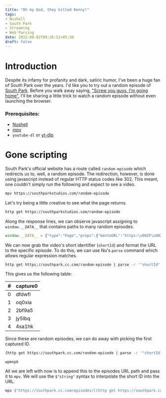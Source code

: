 ```yaml
---
title: "Oh my God, they killed Kenny!"
tags:
- Nushell
- South Park
- Streaming
- Web Parsing
date: 2022-08-02T09:26:51+05:30
draft: false
---
```


# Introduction

Despite its infamy for profanity and dark, satiric humor, I've been a huge fan of South Park over the years. I'd like you to try out a random episode of [South Park](https://www.southparkstudios.com).
Before you walk away saying, ["Screw you guys, I'm going home"](https://www.youtube.com/watch?v=RXS1sJm7QEA), I'll be sharing a little trick to watch a random episode without even launching the browser.

### Prerequisites:
- [Nushell](https://www.nushell.sh)
- [mpv](https://mpv.io)
- `youtube-dl` or [yt-dlp](https://github.com/yt-dlp/yt-dlp)

# Gone scripting

South Park's official website has a route called `random-episode` which redirects us to, well, a random episode.
The redirection, however, is done using javascript instead of regular HTTP status codes like 302.
This meant, one couldn't simply run the following and expect to see a video.
```sh
mpv https://southparkstudios.com/random-episode
```

Let's try being a little creative to see what the page returns.

```sh
http get https://southparkstudios.com/random-episode
```

Along the response lines, we can observe javascript assigning to `window.__DATA__` that contains paths to many random episodes.

```js
window.__DATA__ = {"type":"Page","props":{"bentoURL":"https:\u002F\u002Fbtg.mtvnservices.com\u002Faria\u002Fbentojs.js?site=webplex-southpark-intl&v=3.2.0","edenData":null,"imageConfig":null,"authSuiteConfig":{"authSuiteEnv":{"adobeUrl":"https:\u002F\u002Fapi.auth.adobe.com","authSuiteUrl":"https:\u002F\u002Fauth.mtvnservices.com","isisUrl":"https:\u002F\u002Fmusicjsonpath-a.akamaihd.net","tveUrl":"https:\u002F\u002Ftve.mtvnservices.com","xboxUrl":"https:\u002F\u002Fxbox.mtvnservices.com"}},"featureFlags":{"test1":true,"test2":true,"isContinueWatchingEnabled":true,"isPublicShowPagesEnabled":true,"isCompositeUserSelectionEnabled":true,"isUserWatchlistEnabled":true},"edenConfig":null,"helmet":{"helmet":{"base":{},"bodyAttributes":{},"htmlAttributes":{},"link":{},"meta":{},"noscript":{},"script":{},"style":{},"title":{}}}},"children":[{"type":"MainContainer","children":[{"type":"RandomEpisodeQueue","props":{"items":{"items":[{"shortId":"1nq9xv","path":"\u002Fepisodes\u002F1nq9xv\u002Fsouth-park-broadway-bro-down-season-15-ep-11"},{"shortId":"rxb67x","path":"\u002Fepisodes\u002Frxb67x\u002Fsouth-park-the-entity-season-5-ep-11"},{"shortId":"u1yv8w","path":"\u002Fepisodes\u002Fu1yv8w\u002Fsouth-park-canada-on-strike-season-12-ep-4"},{"shortId":"2b4m4s","path":"\u002Fepisodes\u002F2b4m4s\u002Fsouth-park-ass-burgers-season-15-ep-8"},{"shortId":"uvp08l","path":"\u002Fepisodes\u002Fuvp08l\u002Fsouth-park-ginger-kids-season-9-ep-11"},{"shortId":"aba4sz","path":"\u002Fepisodes\u002Faba4sz\u002Fsouth-park-freak-strike-season-6-ep-3"},{"shortId":"hmaufp","path":"\u002Fepisodes\u002Fhmaufp\u002Fsouth-park-poor-and-stupid-season-14-ep-8"},{"shortId":"u9u3rq","path":"\u002Fepisodes\u002Fu9u3rq\u002Fsouth-park-butt-out-season-7-ep-13"},{"shortId":"97d61n","path":"\u002Fepisodes\u002F97d61n\u002Fsouth-park-succubus-season-3-ep-3"},{"shortId":"oki0th","path":"\u002Fepisodes\u002Foki0th\u002Fsouth-park-pinewood-derby-season-13-ep-6"},{"shortId":"z31od5","path":"\u002Fepisodes\u002Fz31od5\u002Fsouth-park-preschool-season-8-ep-10"},{"shortId":"81p0af","path":"\u002Fepisodes\u002F81p0af\u002Fsouth-park-dances-with-smurfs-season-13-ep-13"},{"shortId":"qly8oc","path":"\u002Fepisodes\u002Fqly8oc\u002Fsouth-park-a-ladder-to-heaven-season-6-ep-12"},{"shortId":"5fuujn","path":"\u002Fepisodes\u002F5fuujn\u002Fsouth-park-trapper-keeper-season-4-ep-12"},{"shortId":"me0b40","path":"\u002Fepisodes\u002Fme0b40\u002Fsouth-park-casa-bonita-season-7-ep-11"},{"shortId":"avmdp8","path":"\u002Fepisodes\u002Favmdp8\u002Fsouth-park-coon-vs-coon-friends-season-14-ep-13"},{"shortId":"327ba3","path":"\u002Fepisodes\u002F327ba3\u002Fsouth-park-eek-a-penis-season-12-ep-5"},{"shortId":"xenush","path":"\u002Fepisodes\u002Fxenush\u002Fsouth-park-pee-season-13-ep-14"},{"shortId":"scexjh","path":"\u002Fepisodes\u002Fscexjh\u002Fsouth-park-starvin-marvin-season-1-ep-8"},{"shortId":"9do3gw","path":"\u002Fepisodes\u002F9do3gw\u002Fsouth-park-margaritaville-season-13-ep-3"},{"shortId":"n9jsjf","path":"\u002Fepisodes\u002Fn9jsjf\u002Fsouth-park-tonsil-trouble-season-12-ep-1"},{"shortId":"44i3y3","path":"\u002Fepisodes\u002F44i3y3\u002Fsouth-park-tom-s-rhinoplasty-season-1-ep-11"},{"shortId":"1jbnuo","path":"\u002Fepisodes\u002F1jbnuo\u002Fsouth-park-lil-crime-stoppers-season-7-ep-6"},{"shortId":"dumjvr","path":"\u002Fepisodes\u002Fdumjvr\u002Fsouth-park-cartman-s-mom-is-a-dirty-slut-season-1-ep-13"},{"shortId":"ex6roo","path":"\u002Fepisodes\u002Fex6roo\u002Fsouth-park-a-history-channel-thanksgiving-season-15-ep-13"},{"shortId":"06brb8","path":"\u002Fepisodes\u002F06brb8\u002Fsouth-park-probably-season-4-ep-10"},{"shortId":"t746u2","path":"\u002Fepisodes\u002Ft746u2\u002Fsouth-park-proper-condom-use-season-5-ep-7"},{"shortId":"d7grkc","path":"\u002Fepisodes\u002Fd7grkc\u002Fsouth-park-the-passion-of-the-jew-season-8-ep-3"},{"shortId":"7efemk","path":"\u002Fepisodes\u002F7efemk\u002Fsouth-park-tweek-vs-craig-season-3-ep-5"},{"shortId":"akix98","path":"\u002Fepisodes\u002Fakix98\u002Fsouth-park-pandemic-2-the-startling-season-12-ep-11"},{"shortId":"x5mqiz","path":"\u002Fepisodes\u002Fx5mqiz\u002Fsouth-park-medicinal-fried-chicken-season-14-ep-3"},{"shortId":"ppnf3g","path":"\u002Fepisodes\u002Fppnf3g\u002Fsouth-park-truth-and-advertising-season-19-ep-9"},{"shortId":"iyw8ps","path":"\u002Fepisodes\u002Fiyw8ps\u002Fsouth-park-cartman-finds-love-season-16-ep-7"},{"shortId":"y3uvvc","path":"\u002Fepisodes\u002Fy3uvvc\u002Fsouth-park-grounded-vindaloop-season-18-ep-7"},{"shortId":"38exov","path":"\u002Fepisodes\u002F38exov\u002Fsouth-park-the-problem-with-a-poo-season-22-ep-3"},{"shortId":"c5x1x5","path":"\u002Fepisodes\u002Fc5x1x5\u002Fsouth-park-the-scoots-season-22-ep-5"},{"shortId":"xj9ctz","path":"\u002Fepisodes\u002Fxj9ctz\u002Fsouth-park-buddha-box-season-22-ep-8"},{"shortId":"hjfzgc","path":"\u002Fepisodes\u002Fhjfzgc\u002Fsouth-park-a-boy-and-a-priest-season-22-ep-2"},{"shortId":"5b6ld6","path":"\u002Fepisodes\u002F5b6ld6\u002Fsouth-park-tegridy-farms-season-22-ep-4"},{"shortId":"ykf57h","path":"\u002Fepisodes\u002Fykf57h\u002Fsouth-park-dead-kids-season-22-ep-1"}],"storageNamePrefix":"default"}}}]}]};
```

We can now grab the video's short identifier (`shortId`) and format the URL to the specific episode.
To do this, we can use Nu's `parse` command which allows regular expression matches.

```sh
http get https://southpark.cc.com/random-episode | parse -r '"shortId":"(.+?)"' | first 5 
```

This gives us the following table:

_#_| capture0
---|---------
 0 | dfdwfl
 1 | oq0xia   
 2 | 2bf9a5   
 3 | jy5lbq
 4 | 4sa1hk

Since these are random episodes, we can do away with picking the first captured ID.

```sh
(http get https://southpark.cc.com/random-episode | parse -r '"shortId":"(.+?)"').capture0.0 
```

```
wpmnpk
```

All we are left with now is to append this to the episodes URL path and pass it to `mpv`.
We will use the `$"string"` syntax to interpolate the short ID into the URL.

```sh
mpv $"https://southpark.cc.com/episodes/((http get https://southpark.cc.com/random-episode | parse -r '"shortId":"(.+?)"').capture0.0)"
```
